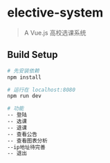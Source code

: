 # elective-system

> A Vue.js 高校选课系统

## Build Setup

``` bash
# 先安装依赖
npm install

# 运行在 localhost:8080
npm run dev

# 功能
-- 登陆
-- 选课
-- 退课
-- 查看公告
-- 查看图表分析
--ip地址待完善
-- 退出


